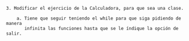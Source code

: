 
    3. Modificar el ejercicio de la Calculadora, para que sea una clase.

        a. Tiene que seguir teniendo el while para que siga pidiendo de manera 
           infinita las funciones hasta que se le índique la opción de salir.